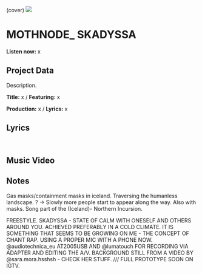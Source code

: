 (cover) ![](57175019_319474918741616_8502199518755923887_n.jpg)

# MOTHNODE_ SKADYSSA

**Listen now:** x

## Project Data

Description.


**Title:** x / **Featuring:** x

**Production:** x / **Lyrics:** x

## Lyrics

```


```

## Music Video


## Notes

Gas masks/containment masks in iceland. Traversing the humanless landscape. 
? -> Slowly more people start to appear along the way. Also with masks.
Song part of the (Iceland)- Northern Incursion.

FREESTYLE. SKADYSSA - STATE OF CALM WITH ONESELF AND OTHERS AROUND YOU. ACHIEVED PREFERABLY IN A COLD CLIMATE. IT IS SOMETHING THAT SEEMS TO BE GROWING ON ME - THE CONCEPT OF CHANT RAP. USING A PROPER MIC WITH A PHONE NOW. @audiotechnica_eu AT2005USB AND @lumatouch FOR RECORDING VIA ADAPTER AND EDITING THE A/V. BACKGROUND STILL FROM A VIDEO BY @sara.mora.hsshsh - CHECK HER STUFF. /// FULL PROTOTYPE SOON ON IGTV.
